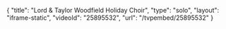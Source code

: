 {
    "title": "Lord & Taylor Woodfield Holiday Choir",
    "type": "solo",
    "layout": "iframe-static",
    "videoId": "25895532",
    "url": "\/tvpembed\/25895532"
}